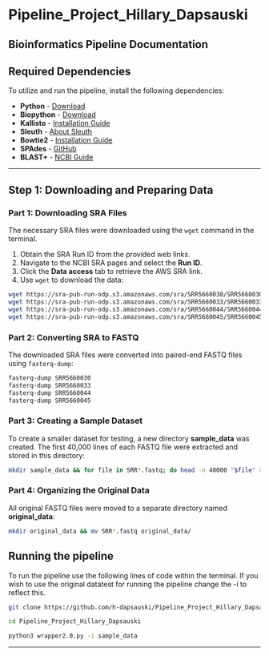 # Pipeline_Project_Hillary_Dapsauski
## Bioinformatics Pipeline Documentation

## Required Dependencies

To utilize and run the pipeline, install the following dependencies:

- **Python** - [Download](https://www.python.org/downloads/)
- **Biopython** - [Download](https://biopython.org/wiki/Download)
- **Kallisto** - [Installation Guide](https://github.com/pachterlab/kallisto/blob/master/INSTALL.md)
- **Sleuth** - [About Sleuth](https://pachterlab.github.io/sleuth/about)
- **Bowtie2** - [Installation Guide](https://www.metagenomics.wiki/tools/bowtie2/install)
- **SPAdes** - [GitHub](https://github.com/ablab/spades)
- **BLAST+** - [NCBI Guide](https://www.ncbi.nlm.nih.gov/books/NBK569861/)

---

## Step 1: Downloading and Preparing Data

### Part 1: Downloading SRA Files

The necessary SRA files were downloaded using the `wget` command in the terminal.

1. Obtain the SRA Run ID from the provided web links.
2. Navigate to the NCBI SRA pages and select the **Run ID**.
3. Click the **Data access** tab to retrieve the AWS SRA link.
4. Use `wget` to download the data:

```bash
wget https://sra-pub-run-odp.s3.amazonaws.com/sra/SRR5660030/SRR5660030
wget https://sra-pub-run-odp.s3.amazonaws.com/sra/SRR5660033/SRR5660033
wget https://sra-pub-run-odp.s3.amazonaws.com/sra/SRR5660044/SRR5660044
wget https://sra-pub-run-odp.s3.amazonaws.com/sra/SRR5660045/SRR5660045
```

### Part 2: Converting SRA to FASTQ

The downloaded SRA files were converted into paired-end FASTQ files using `fasterq-dump`:

```bash
fasterq-dump SRR5660030
fasterq-dump SRR5660033
fasterq-dump SRR5660044
fasterq-dump SRR5660045
```

### Part 3: Creating a Sample Dataset

To create a smaller dataset for testing, a new directory **sample_data** was created. The first 40,000 lines of each FASTQ file were extracted and stored in this directory:

```bash
mkdir sample_data && for file in SRR*.fastq; do head -n 40000 "$file" > "sample_data/$file" & done; wait
```

### Part 4: Organizing the Original Data

All original FASTQ files were moved to a separate directory named **original_data**:

```bash
mkdir original_data && mv SRR*.fastq original_data/
```

## Running the pipeline 

To run the pipeline use the following lines of code within the terminal. If you wish to use the original datatest for running the pipeline change the -i to reflect this. 

```bash
git clone https://github.com/h-dapsauski/Pipeline_Project_Hillary_Dapsauski

cd Pipeline_Project_Hillary_Dapsauski

python3 wrapper2.0.py -i sample_data
```
---


